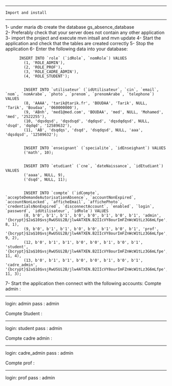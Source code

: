 
************************************
	Import and install 
************************************

1- under maria db create the database  gs_absence_database  
2- Preferably check that your server does not contain any other application
3- import the project and execute mvn intsall and mvn update
4- Start the application and check that the tables are created correctly
5- Stop the application
6- Enter the following data into your database:


		  INSERT INTO `role` (`idRole`, `nomRole`) VALUES
			(1, 'ROLE_ADMIN'),
			(2, 'ROLE_PROF'),
			(3, 'ROLE_CADRE_ADMIN'),
			(4, 'ROLE_STUDENT');
			
						
			INSERT INTO `utilisateur` (`idUtilisateur`, `cin`, `email`, `nom`, `nomArabe`, `photo`, `prenom`, `prenomArabe`, `telephone`) VALUES
			(8, 'AAAA', 'tarik@tarik.fr', 'BOUDAA', 'Tarik', NULL, 'Tarik', 'Boudaa', '060000000'),
			(9, 'ABnh', 'med1@med.com', 'BOUDAA', 'med', NULL, 'Mohamed', 'med', '2522255'),
			(10, 'dqsdqsd', 'dqsdsqd', 'dqdqsd', 'dqsdqdqsd', NULL, 'dsqd', 'dqdqd', '12589632'),
			(11, 'AB', 'dsqdqs', 'dsqd', 'dsqdqsd', NULL, 'aaa', 'dqsdqsd', '12589632');
            
			
			INSERT INTO `enseignant` (`specialite`, `idEnseighant`) VALUES
			('math', 10);			
			
			
			INSERT INTO `etudiant` (`cne`, `dateNaissance`, `idEtudiant`) VALUES
			('aaaa', NULL, 9),
			('dsqd', NULL, 11);		
			

			INSERT INTO `compte` (`idCompte`, `accepteDemandeAutorisationAbsence`, `accountNonExpired`, `accountNonLocked`, `afficheEmail`, `affichePhoto`, `credentialsNonExpired`, `disconnectAccount`, `enabled`, `login`, `password`, `idUtilisateur`, `idRole`) VALUES
			(8, b'0', b'1', b'1', b'0', b'0', b'1', b'0', b'1', 'admin', '{bcrypt}$2a$10$vsjRwUSUi2B/jlw4ATXEN.B2IIcVY8ourImFZnWcW1tLz3G6mLfpe', 8, 1),
			(9, b'0', b'1', b'1', b'0', b'0', b'1', b'0', b'1', 'prof', '{bcrypt}$2a$10$vsjRwUSUi2B/jlw4ATXEN.B2IIcVY8ourImFZnWcW1tLz3G6mLfpe', 9, 2),
			(12, b'0', b'1', b'1', b'0', b'0', b'1', b'0', b'1', 'student', '{bcrypt}$2a$10$vsjRwUSUi2B/jlw4ATXEN.B2IIcVY8ourImFZnWcW1tLz3G6mLfpe', 11, 4),
			(13, b'0', b'1', b'1', b'0', b'0', b'1', b'0', b'1', 'cadre_admin', '{bcrypt}$2a$10$vsjRwUSUi2B/jlw4ATXEN.B2IIcVY8ourImFZnWcW1tLz3G6mLfpe', 11, 3);
			
			


7- Start the application then connect with the following accounts:
Compte admin :
**********
login:  admin pass : admin

Compte Student :
**********
login: student pass : admin

Compte cadre admin :
**********
login: cadre_admin pass : admin

Compte prof :
**********
login: prof pass : admin
